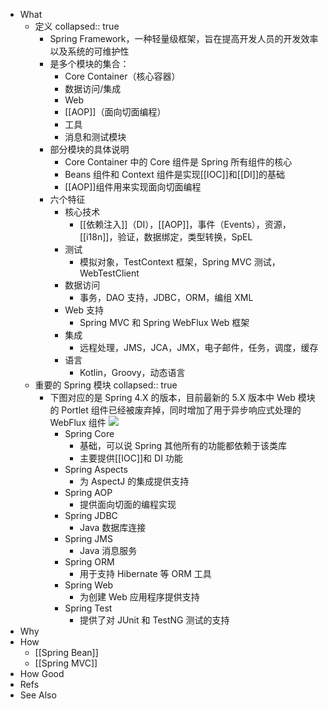 - What
	- 定义
	  collapsed:: true
		- Spring Framework，一种轻量级框架，旨在提高开发人员的开发效率以及系统的可维护性
		- 是多个模块的集合：
			- Core Container（核心容器）
			- 数据访问/集成
			- Web
			- [[AOP]]（面向切面编程）
			- 工具
			- 消息和测试模块
		- 部分模块的具体说明
			- Core Container 中的 Core 组件是 Spring 所有组件的核心
			- Beans 组件和 Context 组件是实现[[IOC]]和[[DI]]的基础
			- [[AOP]]组件用来实现面向切面编程
		- 六个特征
			- 核心技术
				- [[依赖注入]]（DI），[[AOP]]，事件（Events），资源，[[i18n]]，验证，数据绑定，类型转换，SpEL
			- 测试
				- 模拟对象，TestContext 框架，Spring MVC 测试，WebTestClient
			- 数据访问
				- 事务，DAO 支持，JDBC，ORM，编组 XML
			- Web 支持
				- Spring MVC 和 Spring WebFlux Web 框架
			- 集成
				- 远程处理，JMS，JCA，JMX，电子邮件，任务，调度，缓存
			- 语言
				- Kotlin，Groovy，动态语言
	- 重要的 Spring 模块
	  collapsed:: true
		- 下图对应的是 Spring 4.X 的版本，目前最新的 5.X 版本中 Web 模块的 Portlet 组件已经被废弃掉，同时增加了用于异步响应式处理的 WebFlux 组件
		  ![](https://pdai.tech/images/spring/spring-interview-1.png)
			- Spring Core
				- 基础，可以说 Spring 其他所有的功能都依赖于该类库
				- 主要提供[[IOC]]和 DI 功能
			- Spring Aspects
				- 为 AspectJ 的集成提供支持
			- Spring AOP
				- 提供面向切面的编程实现
			- Spring JDBC
				- Java 数据库连接
			- Spring JMS
				- Java 消息服务
			- Spring ORM
				- 用于支持 Hibernate 等 ORM 工具
			- Spring Web
				- 为创建 Web 应用程序提供支持
			- Spring Test
				- 提供了对 JUnit 和 TestNG 测试的支持
- Why
- How
	- [[Spring Bean]]
	- [[Spring MVC]]
- How Good
- Refs
- See Also